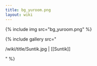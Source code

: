 ```yaml
---
title: bg_yuroom.png
layout: wiki
---
```


{% include img src="bg_yuroom.png" %}

{% include gallery src="

/wiki/title/Suntik.jpg | [[Suntik]]

" %}

